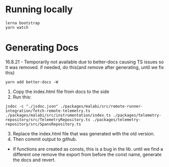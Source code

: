 # Running locally
```
lerna bootstrap
yarn watch
```

# Generating Docs
16.8.21 - Temporarily not available due to better-docs causing TS issues so it was removed. if needed, do this(and remove after generating, until we fix this)
```
yarn add better-docs -W
```
1. Copy the index.html file from docs to the side
2. Run this:
```
jsdoc -c "./jsdoc.json" ./packages/malabi/src/remote-runner-integration/fetch-remote-telemetry.ts ./packages/malabi/src/instrumentation/index.ts ./packages/telemetry-repository/src/TelemetryRepository.ts ./packages/telemetry-repository/src/SpansRepository.ts
```
3. Replace the index.html file that was generated with the old version.
4. Then commit output to github. 
* If functions are created as consts, this is a bug in the lib. until we find a different one remove the export from before the const name, generate the docs and revert.
